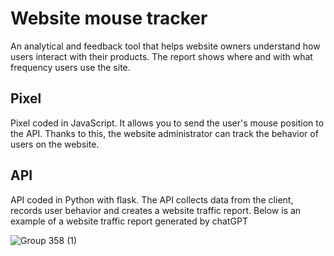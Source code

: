 # Website mouse tracker
An analytical and feedback tool that helps website owners understand how users interact with their products. The report shows where and with what frequency users use the site. 
## Pixel
Pixel coded in JavaScript. It allows you to send the user's mouse position to the API. Thanks to this, the website administrator can track the behavior of users on the website.

## API
API coded in Python with flask. The API collects data from the client, records user behavior and creates a website traffic report. Below is an example of a website traffic report generated by chatGPT

![Group 358 (1)](https://user-images.githubusercontent.com/120416913/224457086-71c20bda-cb77-4709-a4c8-4578e8510742.png)